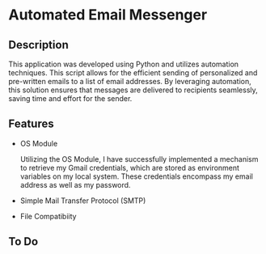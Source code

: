 # Automated Email Messenger

## Description
This application was developed using Python and utilizes automation techniques. 
This script allows for the efficient sending of personalized and pre-written emails to a list of email addresses. 
By leveraging automation, this solution ensures that messages are delivered to recipients seamlessly, saving time and effort for the sender.

## Features

- OS Module

  Utilizing the OS Module, I have successfully implemented a mechanism to retrieve my Gmail credentials, which are stored as environment variables on my local system. These credentials encompass my email address as well as my password.

- Simple Mail Transfer Protocol (SMTP)


- File Compatibiity


## To Do
